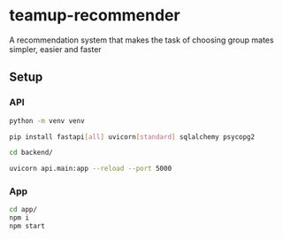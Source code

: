 # teamup-recommender

A recommendation system that makes the task of choosing group mates simpler, easier and faster

## Setup

### API

```sh
python -m venv venv

pip install fastapi[all] uvicorn[standard] sqlalchemy psycopg2

cd backend/

uvicorn api.main:app --reload --port 5000
```

### App

```sh
cd app/
npm i
npm start
```
